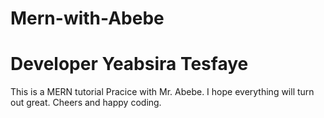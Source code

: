 # Mern-with-Abebe
# Developer Yeabsira Tesfaye
This is a MERN tutorial Pracice with Mr. Abebe. I hope everything will turn out great. Cheers and happy coding.
